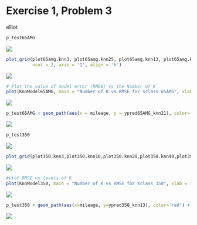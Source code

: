 Exercise 1, Problem 3
================
elliot

``` r
p_test65AMG
```

![](Exercise_1,_Problem_3_files/figure-markdown_github/unnamed-chunk-2-1.png)

``` r
plot_grid(plot65amg.knn3, plot65amg.knn25, plot65amg.knn13, plot65amg.knn50, plot65amg.knn17, plot65amg.knn100,
          ncol = 2, axis = '1', align = 'h')
```

![](Exercise_1,_Problem_3_files/figure-markdown_github/unnamed-chunk-4-1.png)

``` r
# Plot the value of model error (RMSE) vs the Number of K
plot(KnnModel65AMG, main = "Number of K vs RMSE for sclass 65AMG", xlab = "Number of K Neighbors", ylab = "RMSE (Cross-Validation)")
```

![](Exercise_1,_Problem_3_files/figure-markdown_github/unnamed-chunk-6-1.png)

``` r
p_test65AMG + geom_path(aes(x = mileage, y = ypred65AMG_knn21), color='red') +labs(title = "Predictive model of Price for a \n 65AMG given Mileage: KNN = 21", subtitle = "Optimal level of K")
```

![](Exercise_1,_Problem_3_files/figure-markdown_github/unnamed-chunk-8-1.png)

``` r
p_test350
```

![](Exercise_1,_Problem_3_files/figure-markdown_github/unnamed-chunk-10-1.png)

``` r
plot_grid(plot350.knn3,plot350.knn10,plot350.knn20,plot350.knn40,plot350.knn60,plot350.knn80,plot350.knn100,plot350.knn120, ncol = 2, axis='1', align='h')
```

![](Exercise_1,_Problem_3_files/figure-markdown_github/unnamed-chunk-12-1.png)

``` r
#plot RMSE vs levels of K
plot(KnnModel350, main = "Number of K vs RMSE for sclass 350", xlab = "Number of K Neighbors", ylab = "RMSE(Cross-Validation)")
```

![](Exercise_1,_Problem_3_files/figure-markdown_github/unnamed-chunk-14-1.png)

``` r
p_test350 + geom_path(aes(x=mileage, y=ypred350_knn13), color='red') + labs(title ="Predictive Model of Price for a \n 350 given Mileage: Knn= 13", subtitle = "Optimal level of K")
```

![](Exercise_1,_Problem_3_files/figure-markdown_github/unnamed-chunk-16-1.png)
